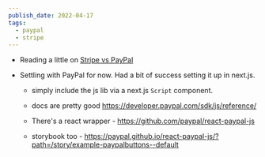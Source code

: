 ```yaml
---
publish_date: 2022-04-17
tags:
  - paypal
  - stripe
---
```


- Reading a little on [Stripe vs PayPal](https://zapier.com/blog/stripe-vs-paypal/)

- Settling with PayPal for now. Had a bit of success setting it up in next.js.

	- simply include the js lib via a next.js `Script` component.

	- docs are pretty good https://developer.paypal.com/sdk/js/reference/
	- There's a react wrapper - https://github.com/paypal/react-paypal-js
	- storybook too - https://paypal.github.io/react-paypal-js/?path=/story/example-paypalbuttons--default
